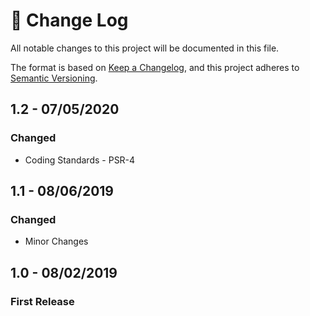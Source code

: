# 📝  Change Log

All notable changes to this project will be documented in this file.

The format is based on [Keep a Changelog](https://keepachangelog.com/en/1.0.0/), and this project adheres to [Semantic Versioning](https://semver.org/spec/v2.0.0.html).

## 1.2 - 07/05/2020
### Changed
* Coding Standards - PSR-4

## 1.1 - 08/06/2019
### Changed
* Minor Changes

## 1.0 - 08/02/2019
### First Release


<!--
## Unreleased

## 1.0 - 01/02/2020
### Added

### Changed

### Deprecated

### Removed

### Fixed

### Security

-->
